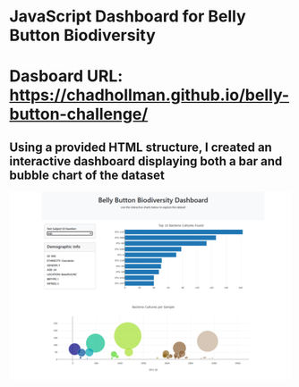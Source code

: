 # JavaScript Dashboard for Belly Button Biodiversity
# Dasboard URL: https://chadhollman.github.io/belly-button-challenge/
## Using a provided HTML structure, I created an interactive dashboard displaying both a bar and bubble chart of the dataset

![Dasboard Homepage](dashboard-home.png)



